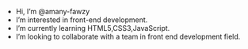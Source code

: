 - Hi, I’m @amany-fawzy
- I’m interested in front-end development.
- I’m currently learning HTML5,CSS3,JavaScript.
- I’m looking to collaborate with a team in  front end development field.


<!---
amany-fawzy/amany-fawzy is a ✨ special ✨ repository because its `README.md` (this file) appears on your GitHub profile.
You can click the Preview link to take a look at your changes.
--->

